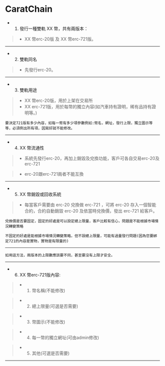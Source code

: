 # CaratChain



- 1. 發行一種雙軌 XX 幣，共有兩版本：
 
 > - XX 幣erc-20版 及 XX 幣erc-721版。

------

- 2. 雙軌同名

 > - 先發行erc-20。

------

- 3. 雙軌用途

 > - XX 幣erc-20版，用於上架在交易所
 > - XX 
 erc-721版，用於每幣的獨立內容(如汽車持有證明，稀有品持有證明等。)
 
 `要決定721版有多少內容，如每一幣有多少項參數例如:幣名，網址，發行上限，獨立圖示等等，必須例出所有項，因寫好就不能修改。`

------

- 4. XX 幣流通性

 > - 系統先發行erc-20，再加上銷毀及兌換功能，客戶可各自交易erc-20及erc-721
 
 > - erc-20跟erc-721兩者不能互換
 
------

- 5. XX 幣銷毀或回收系統

 > - 每當客戶需要由 erc-20 兌換做 erc-721 ，可將 erc-20 存入一個智能合約，合約自動銷毀 erc-20 及依當時兌換價，發出  erc-721 給客戶。
 
`兌換價是否要固定，固定的好處是可以設定總上限量，客戶比較有信心，問題是不能根據市場情況轉變策略`

`不固定的好處是能根據市場情況轉變策略，但不設總上限量，可能有過量發行問題(因為您要綁定721的內容是實物，實物是有限量的)`


------

`如用這方法，兩版本的上限數應該要不同，甚至要沒有上限才安全。`


------

- 6. XX 幣erc-721版內容:

 > - 1. 幣名稱(不能修改)

 > - 2. 總上限量(可選是否需要)
 
 > - 3. 幣圖示(不能修改)
 
 > - 4. 每一幣的獨立網址(可由admin修改)

 > - 5. 其他(可選是否需要)
 
------
